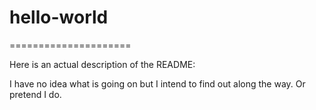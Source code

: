 # hello-world
=====================

Here is an actual description of the README:

I have no idea what is going on but I intend to find out along the way.
Or pretend I do.

